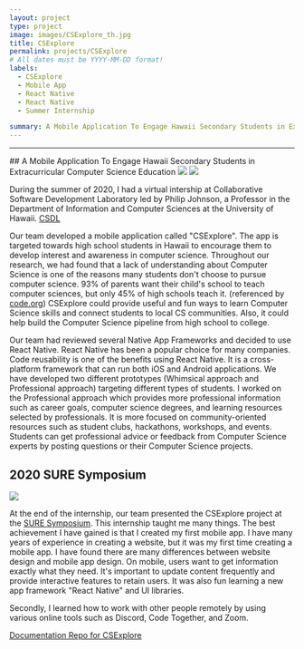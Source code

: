 ```yaml
---
layout: project
type: project
image: images/CSExplore_th.jpg
title: CSExplore
permalink: projects/CSExplore
# All dates must be YYYY-MM-DD format!
labels:
  - CSExplore
  - Mobile App
  - React Native
  - React Native
  - Summer Internship

summary: A Mobile Application To Engage Hawaii Secondary Students in Extracurricular Computer Science Education 
---
```


<hr>
## A Mobile Application To Engage Hawaii Secondary Students in Extracurricular Computer Science Education 
<img class="ui image" src="{{ site.baseurl }}/images/CSExplore1.png"> 

<img class="ui image" src="{{ site.baseurl }}/images/CSExplore2.png"> 

During the summer of 2020, I had a virtual intership at Collaborative Software Development Laboratory led by Philip Johnson, a Professor in the Department of Information and Computer Sciences at the University of Hawaii. [CSDL](https://csdl.ics.hawaii.edu/)

Our team developed a mobile application called "CSExplore". The app is targeted towards high school students in Hawaii to encourage them to develop interest and awareness in computer science. Throughout our research, we had found that a lack of understanding about Computer Science is one of the reasons many students don't choose to pursue computer science. 93% of parents want their child's school to teach computer sciences, but only 45% of high schools teach it. (referenced by [code.org](https://code.org/)) CSExplore could provide useful and fun ways to learn Computer Science skills and connect students to local CS communities. Also, it could help build the Computer Science pipeline from high school to college.

Our team had reviewed several Native App Frameworks and decided to use React Native. React Native has been a popular choice for many companies. Code reusability is one of the benefits using React Native. It is a cross-platform framework that can run both iOS and Android applications. We have developed two different prototypes (Whimsical approach and Professional approach) targeting different types of students. I worked on the Professional approach which provides more professional information such as career goals, computer science degrees, and learning resources selected by professionals. It is more focused on community-oriented resources such as student clubs, hackathons, workshops, and events. Students can get professional advice or feedback from Computer Science experts by posting questions or their Computer Science projects.


## 2020 SURE Symposium
<img class="ui image" src="{{ site.baseurl }}/images/csexplore_presentation.png"> 

At the end of the internship, our team presented the CSExplore project at the [SURE Symposium](https://manoa.hawaii.edu/undergrad/urop/summer-undergraduate-research-experience-sure/sure-program/). This internship taught me many things. The best achievement I have gained is that I created my first mobile app. I have many years of experience in creating a website, but it was my first time creating a mobile app. I have found there are many differences between website design and mobile app design. On mobile, users want to get information exactly what they need. It's important to update content frequently and provide interactive features to retain users. It was also fun learning a new app framework "React Native" and UI libraries.

Secondly, I learned how to work with other people remotely by using various online tools such as Discord, Code Together, and Zoom.


[Documentation Repo for CSExplore](https://github.com/hannaparkUH/hanna_csexplore)


